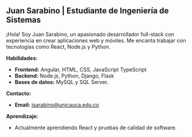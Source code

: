 ## Juan Sarabino | Estudiante de Ingeniería de Sistemas

¡Hola! Soy Juan Sarabino, un apasionado desarrollador full-stack con experiencia en crear aplicaciones web y móviles. Me encanta trabajar con tecnologías como React, Node.js y Python. 

**Habilidades:**
* **Frontend:** Angular, HTML, CSS, JavaScript TypeScript
* **Backend:** Node.js, Python, Django, Flask
* **Bases de datos:** MySQL y SQL Server.

**Contacto:**
* **Email:** jsarabino@unicauca.edu.co

**Aprendizaje:**
* Actualmente aprendiendo React y pruebas de calidad de software.
